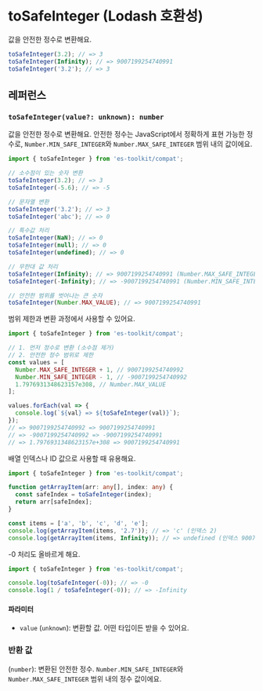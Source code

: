 # toSafeInteger (Lodash 호환성)

값을 안전한 정수로 변환해요.

```typescript
toSafeInteger(3.2); // => 3
toSafeInteger(Infinity); // => 9007199254740991
toSafeInteger('3.2'); // => 3
```

## 레퍼런스

### `toSafeInteger(value?: unknown): number`

값을 안전한 정수로 변환해요. 안전한 정수는 JavaScript에서 정확하게 표현 가능한 정수로, `Number.MIN_SAFE_INTEGER`와 `Number.MAX_SAFE_INTEGER` 범위 내의 값이에요.

```typescript
import { toSafeInteger } from 'es-toolkit/compat';

// 소수점이 있는 숫자 변환
toSafeInteger(3.2); // => 3
toSafeInteger(-5.6); // => -5

// 문자열 변환
toSafeInteger('3.2'); // => 3
toSafeInteger('abc'); // => 0

// 특수값 처리
toSafeInteger(NaN); // => 0
toSafeInteger(null); // => 0
toSafeInteger(undefined); // => 0

// 무한대 값 처리
toSafeInteger(Infinity); // => 9007199254740991 (Number.MAX_SAFE_INTEGER)
toSafeInteger(-Infinity); // => -9007199254740991 (Number.MIN_SAFE_INTEGER)

// 안전한 범위를 벗어나는 큰 숫자
toSafeInteger(Number.MAX_VALUE); // => 9007199254740991
```

범위 제한과 변환 과정에서 사용할 수 있어요.

```typescript
import { toSafeInteger } from 'es-toolkit/compat';

// 1. 먼저 정수로 변환 (소수점 제거)
// 2. 안전한 정수 범위로 제한
const values = [
  Number.MAX_SAFE_INTEGER + 1, // 9007199254740992
  Number.MIN_SAFE_INTEGER - 1, // -9007199254740992
  1.7976931348623157e308, // Number.MAX_VALUE
];

values.forEach(val => {
  console.log(`${val} => ${toSafeInteger(val)}`);
});
// => 9007199254740992 => 9007199254740991
// => -9007199254740992 => -9007199254740991
// => 1.7976931348623157e+308 => 9007199254740991
```

배열 인덱스나 ID 값으로 사용할 때 유용해요.

```typescript
import { toSafeInteger } from 'es-toolkit/compat';

function getArrayItem(arr: any[], index: any) {
  const safeIndex = toSafeInteger(index);
  return arr[safeIndex];
}

const items = ['a', 'b', 'c', 'd', 'e'];
console.log(getArrayItem(items, '2.7')); // => 'c' (인덱스 2)
console.log(getArrayItem(items, Infinity)); // => undefined (인덱스 9007199254740991)
```

-0 처리도 올바르게 해요.

```typescript
import { toSafeInteger } from 'es-toolkit/compat';

console.log(toSafeInteger(-0)); // => -0
console.log(1 / toSafeInteger(-0)); // => -Infinity
```

#### 파라미터

- `value` (`unknown`): 변환할 값. 어떤 타입이든 받을 수 있어요.

### 반환 값

(`number`): 변환된 안전한 정수. `Number.MIN_SAFE_INTEGER`와 `Number.MAX_SAFE_INTEGER` 범위 내의 정수 값이에요.
